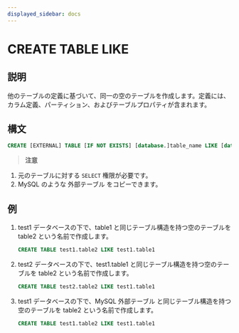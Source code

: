 ```yaml
---
displayed_sidebar: docs
---
```


# CREATE TABLE LIKE

## 説明

他のテーブルの定義に基づいて、同一の空のテーブルを作成します。定義には、カラム定義、パーティション、およびテーブルプロパティが含まれます。

## 構文

```sql
CREATE [EXTERNAL] TABLE [IF NOT EXISTS] [database.]table_name LIKE [database.]table_name
```

> **注意**

1. 元のテーブルに対する `SELECT` 権限が必要です。
2. MySQL のような 外部テーブル をコピーできます。

## 例

1. test1 データベースの下で、table1 と同じテーブル構造を持つ空のテーブルを table2 という名前で作成します。

    ```sql
    CREATE TABLE test1.table2 LIKE test1.table1
    ```

2. test2 データベースの下で、test1.table1 と同じテーブル構造を持つ空のテーブルを table2 という名前で作成します。

    ```sql
    CREATE TABLE test2.table2 LIKE test1.table1
    ```

3. test1 データベースの下で、MySQL 外部テーブル と同じテーブル構造を持つ空のテーブルを table2 という名前で作成します。

    ```sql
    CREATE TABLE test1.table2 LIKE test1.table1
    ```
